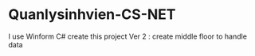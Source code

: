 # Quanlysinhvien-CS-NET
I use Winform C# create this project
Ver 2 :  create middle floor to handle data
